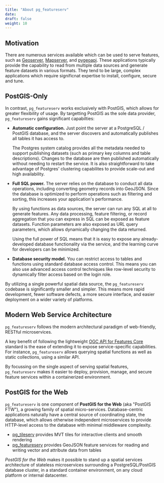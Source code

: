 ```yaml
---
title: "About pg_featureserv"
date:
draft: false
weight: 10
---
```


## Motivation

There are numerous services available which can be used to serve features, such as [Geoserver](https://geoserver.org), [Mapserver](https://mapserver.org), and [pygeoapi](https://pygeoapi.io/). These applications typically provide the capability to read from multiple data sources
and generate feature datasets in various formats.
They tend to be large, complex applications which require significnat expertise to install, configure, secure and tune.

## PostGIS-Only

In contrast, `pg_featureserv` works exclusively with PostGIS, which allows for greater flexibility of usage.
By targetting PostGIS as the sole data provider, `pg_featureserv` gains significant capabilties:

* **Automatic configuration.** Just point the server at a PostgreSQL / PostGIS database, and the server discovers and automatically publishes all tables it has access to.

    The Postgres system catalog provides all the metadata needed to support publishing datasets (such as primary key columns and table descriptions). Changes to the database are then published automatically without needing to restart the service. It is also straightforward to take advantage of Postgres' clustering capabilites to provide scale-out and high availability.

* **Full SQL power.** The server relies on the database to conduct all data operations, including converting geometry records into GeoJSON. Since the database is optimized to perform operations such as filtering and sorting, this increases your application's performance.

    By using functions as data sources, the server can run any SQL at all to generate features. Any data processing, feature filtering, or record aggregation that you can express in SQL can be exposed as feature datasets. Function parameters are also exposed as URL query parameters, which allows dynamically changing the data returned.

    Using the full power of SQL means that it is easy to expose any already-developed database functionality via the service, and the learning curve for developers can be minimized.

* **Database security model.** You can restrict access to tables and functions using standard database access control. This means you can also use advanced access control techniques like row-level security to dynamically filter access based on the login role.

By utilizing a single powerful spatial data source, the `pg_featureserv` codebase is significantly smaller and simpler.
This means more rapid development, fewer software defects, a more secure interface, and easier deployment on a wider variety of platforms.

## Modern Web Service Architecture

`pg_featureserv` follows the modern architectural paradigm of web-friendly, RESTful microservices.

A key benefit of following the lightweight [OGC API for Features Core](http://docs.opengeospatial.org/is/17-069r3/17-069r3.html) standard is the ease of extending it to expose service-specific capabilities.
For instance, `pg_featureserv` allows querying spatial functions as well as static collections, using a similar API.

By focussing on the single aspect of serving spatial features, `pg_featureserv` makes it easier to deploy, provision, manage, and secure feature services within a containerized environment.

## PostGIS for the Web

`pg_featureserv` is one component of **PostGIS for the Web** (aka "PostGIS FTW"), a growing family of spatial micro-services. Database-centric applications naturally have a central source of coordinating state, the database, which allows otherwise independent microservices to provide HTTP-level access to the database with minimal middleware complexity.

* [pg_tileserv](https:access.crunchydata.com/documentation/pg_tileserv/latest/) provides MVT tiles for interactive clients and smooth rendering
* [pg_featureserv](/) provides GeoJSON feature services for reading and writing vector and attribute data from tables

_PostGIS for the Web_ makes it possible to stand up a spatial services architecture of stateless microservices surrounding a PostgreSQL/PostGIS database cluster, in a standard container environment, on any cloud platform or internal datacenter.
